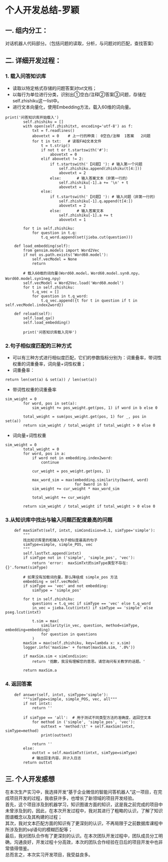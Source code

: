 # 个人开发总结-罗颖
## 一. 组内分工：
对话机器人代码部分。（包括问题的读取，分析，与问题对的匹配，查找答案）  
## 二. 详细开发过程：
### 1. 载入问答知识库
- 读取以特定格式存储的问题答案对txt文档；
- 以每行为单位进行分类，识别出①空白/注释②答案③问题，存储在self.zhishiku这一list中。
- 进行文本向量化，使用Embedding方法，载入60维的词向量。
```
print('问答知识库开始载入')
        self.zhishiku = []
        with open(self.zhishitxt, encoding='utf-8') as f:
            txt = f.readlines()
            abovetxt = 0    # 上一行的种类： 0空白/注释  1答案   2问题
            for t in txt:   # 读取FAQ文本文件
                t = t.strip()
                if not t or t.startswith('#'):
                    abovetxt = 0
                elif abovetxt != 2:
                    if t.startswith('【问题】'): # 输入第一个问题
                        self.zhishiku.append(zhishiku(t[4:]))
                        abovetxt = 2
                    else:       # 输入答案文本（非第一行的）
                        self.zhishiku[-1].a += '\n' + t
                        abovetxt = 1
                else:
                    if t.startswith('【问题】'): # 输入问题（非第一行的）
                        self.zhishiku[-1].q.append(t[4:])
                        abovetxt = 2
                    else:       # 输入答案文本
                        self.zhishiku[-1].a += t
                        abovetxt = 1

        for t in self.zhishiku:
            for question in t.q:
                t.q_word.append(set(jieba.cut(question)))

    def load_embedding(self):
        from gensim.models import Word2Vec
        if not os.path.exists('Word60.model'):
            self.vecModel = None
            return

        # 载入60维的词向量(Word60.model，Word60.model.syn0.npy，Word60.model.syn1neg.npy）
        self.vecModel = Word2Vec.load('Word60.model')
        for t in self.zhishiku:
            t.q_vec = []
            for question in t.q_word:
                t.q_vec.append({t for t in question if t in self.vecModel.index2word})

    def reload(self):
        self.load_qa()
        self.load_embedding()

        print('问答知识库载入完毕')
```

### 2.句子相似度匹配的三种方式  
- 可以有三种方式进行相似度匹配，它们的参数指标分别为：词重叠率，带词性权重的词重叠率，词向量+词性权重；
- 词重叠率：
```
return len(set(a) & set(a)) / len(set(a))
```
- 带词性权重的词重叠率

```
sim_weight = 0
        for word, pos in set(a):
            sim_weight += pos_weight.get(pos, 1) if word in b else 0

        total_weight = sum(pos_weight.get(pos, 1) for _, pos in set(a))
        return sim_weight / total_weight if total_weight > 0 else 0
```
- 词向量+词性权重

```
sim_weight = 0
        total_weight = 0
        for word, pos in a:
            if word not in embedding.index2word:
                continue

            cur_weight = pos_weight.get(pos, 1)

            max_word_sim = max(embedding.similarity(bword, word)
                               for bword in b)
            sim_weight += cur_weight * max_word_sim

            total_weight += cur_weight

        return sim_weight / total_weight if total_weight > 0 else 0
```
### 3.从知识库中找出与输入问题匹配度最高的问题

```
    def maxSimTxt(self, intxt, simCondision=0.1, simType='simple'):
        """
        找出知识库里的和输入句子相似度最高的句子
        simType=simple, simple_POS, vec
        """
        self.lastTxt.append(intxt)
        if simType not in ('simple', 'simple_pos', 'vec'):
            return 'error:  maxSimTxt的simType类型不存在: {}'.format(simType)

        # 如果没有加载词向量，那么降级成 simple_pos 方法
        embedding = self.vecModel
        if simType == 'vec' and not embedding:
            simType = 'simple_pos'

        for t in self.zhishiku:
            questions = t.q_vec if simType == 'vec' else t.q_word
            in_vec = jieba.lcut(intxt) if simType == 'simple' else pseg.lcut(intxt)

            t.sim = max(
                similarity(in_vec, question, method=simType, embedding=embedding)
                for question in questions
            )
        maxSim = max(self.zhishiku, key=lambda x: x.sim)
        logger.info('maxSim=' + format(maxSim.sim, '.0%'))

        if maxSim.sim < simCondision:
            return '抱歉，我没有理解您的意思。请您询问有关教学的话题。'

        return maxSim.a
```
### 4. 返回答案
```
    def answer(self, intxt, simType='simple'):
        """simType=simple, simple_POS, vec, all"""
        if not intxt:
            return ''

        if simType == 'all':  # 用于测试不同类型方法的准确度，返回空文本
            for method in ('simple', 'simple_pos', 'vec'):
                outtext = 'method:\t' + self.maxSim(intxt, simType=method)
                print(outtext)

            return ''
        else:
            outtxt = self.maxSimTxt(intxt, simType=simType)
            # 输出回复内容，并计入日志
        return outtxt
```
## 三. 个人开发感想
在本次生产实习中，我选择开发“基于企业微信的智能问答机器人”这一项目，在完成项目开发的过程，我收获许多，也增长了新领域的项目开发经验。  
首先，这个项目涉及到机器学习，知识图谱方面的知识，这是我之前完成的项目中未曾涉及到的，因此，在本次开发过程中，我对其进行了粗略的认识，了解了知识图谱概念以及其构建的过程；  
其次，我对文本匹配方面的知识有了更深刻的认识，不再局限于之前数据库课程中所涉及到的sql语句的模糊匹配等；  
最后，我对团队合作有了更深刻的认识。在本次团队开发过程中，团队成员分工明确，沟通良好，开发过程十分高效，本次的团队合作经验在日后的项目开发中也非常值得借鉴。  
总而言之，本次实习开发项目，我受益良多。
